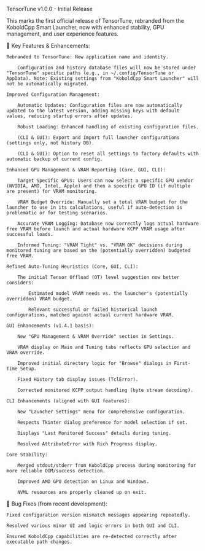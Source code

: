 TensorTune v1.0.0 - Initial Release

This marks the first official release of TensorTune, rebranded from the KoboldCpp Smart Launcher, now with enhanced stability, GPU management, and user experience features.

🌟 Key Features & Enhancements:

    Rebranded to TensorTune: New application name and identity.

        Configuration and history database files will now be stored under "TensorTune" specific paths (e.g., in ~/.config/TensorTune or AppData). Note: Existing settings from "KoboldCpp Smart Launcher" will not be automatically migrated.

    Improved Configuration Management:

        Automatic Updates: Configuration files are now automatically updated to the latest version, adding missing keys with default values, reducing startup errors after updates.

        Robust Loading: Enhanced handling of existing configuration files.

        (CLI & GUI): Export and Import full launcher configurations (settings only, not history DB).

        (CLI & GUI): Option to reset all settings to factory defaults with automatic backup of current config.

    Enhanced GPU Management & VRAM Reporting (Core, GUI, CLI):

        Target Specific GPUs: Users can now select a specific GPU vendor (NVIDIA, AMD, Intel, Apple) and then a specific GPU ID (if multiple are present) for VRAM monitoring.

        VRAM Budget Override: Manually set a total VRAM budget for the launcher to use in its calculations, useful if auto-detection is problematic or for testing scenarios.

        Accurate VRAM Logging: Database now correctly logs actual hardware free VRAM before launch and actual hardware KCPP VRAM usage after successful loads.

        Informed Tuning: "VRAM Tight" vs. "VRAM OK" decisions during monitored tuning are based on the (potentially overridden) budgeted free VRAM.

    Refined Auto-Tuning Heuristics (Core, GUI, CLI):

        The initial Tensor Offload (OT) level suggestion now better considers:

            Estimated model VRAM needs vs. the launcher's (potentially overridden) VRAM budget.

            Relevant successful or failed historical launch configurations, matched against actual current hardware VRAM.

    GUI Enhancements (v1.4.1 basis):

        New "GPU Management & VRAM Override" section in Settings.

        VRAM display on Main and Tuning tabs reflects GPU selection and VRAM override.

        Improved initial directory logic for "Browse" dialogs in First-Time Setup.

        Fixed History tab display issues (TclError).

        Corrected monitored KCPP output handling (byte stream decoding).

    CLI Enhancements (aligned with GUI features):

        New "Launcher Settings" menu for comprehensive configuration.

        Respects Tkinter dialog preference for model selection if set.

        Displays "Last Monitored Success" details during tuning.

        Resolved AttributeError with Rich Progress display.

    Core Stability:

        Merged stdout/stderr from KoboldCpp process during monitoring for more reliable OOM/success detection.

        Improved AMD GPU detection on Linux and Windows.

        NVML resources are properly cleaned up on exit.

🐛 Bug Fixes (from recent development):

    Fixed configuration version mismatch messages appearing repeatedly.

    Resolved various minor UI and logic errors in both GUI and CLI.

    Ensured KoboldCpp capabilities are re-detected correctly after executable path changes.